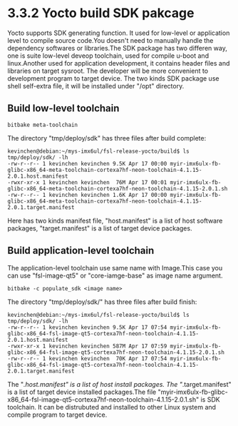 # 3.3.2 Yocto build SDK pakcage

Yocto supports SDK generating function. It used for low-level or application level to compile source code.You doesn't need to manually handle the dependency softwares or libraries.The SDK package has two differen way, one is suite low-level deveop toolchain, used for compile u-boot and linux.Another used for application development, it contains header files and libraries on target sysroot. The developer will be more
convenient to development program to target device. The two kinds SDK package use shell self-extra file, it will be installed under "/opt" directory.

## Build low-level toolchain

```
bitbake meta-toolchain
```

The directory "tmp/deploy/sdk" has three files after build complete:

```
kevinchen@debian:~/mys-imx6ul/fsl-release-yocto/build$ ls tmp/deploy/sdk/ -lh
-rw-r--r-- 1 kevinchen kevinchen 9.5K Apr 17 00:00 myir-imx6ulx-fb-glibc-x86_64-meta-toolchain-cortexa7hf-neon-toolchain-4.1.15-2.0.1.host.manifest
-rwxr-xr-x 1 kevinchen kevinchen  76M Apr 17 00:01 myir-imx6ulx-fb-glibc-x86_64-meta-toolchain-cortexa7hf-neon-toolchain-4.1.15-2.0.1.sh
-rw-r--r-- 1 kevinchen kevinchen 1.6K Apr 17 00:00 myir-imx6ulx-fb-glibc-x86_64-meta-toolchain-cortexa7hf-neon-toolchain-4.1.15-2.0.1.target.manifest
```
Here has two kinds manifest file, "host.manifest" is a list of host software packages, "target.manifest" is a list of target device packages.


## Build application-level toolchain

The application-level toolchain use same name with Image.This case you can use "fsl-image-qt5" or "core-iamge-base" as image name argument.

```
bitbake -c populate_sdk <image name>
```

The directory "tmp/deploy/sdk/" has three files after build finish:

```
kevinchen@debian:~/mys-imx6ul/fsl-release-yocto/build$ ls tmp/deploy/sdk/ -lh
-rw-r--r-- 1 kevinchen kevinchen 9.5K Apr 17 07:54 myir-imx6ulx-fb-glibc-x86_64-fsl-image-qt5-cortexa7hf-neon-toolchain-4.1.15-2.0.1.host.manifest
-rwxr-xr-x 1 kevinchen kevinchen 587M Apr 17 07:59 myir-imx6ulx-fb-glibc-x86_64-fsl-image-qt5-cortexa7hf-neon-toolchain-4.1.15-2.0.1.sh
-rw-r--r-- 1 kevinchen kevinchen  70K Apr 17 07:54 myir-imx6ulx-fb-glibc-x86_64-fsl-image-qt5-cortexa7hf-neon-toolchain-4.1.15-2.0.1.target.manifest
```

The "*.host.manifest" is a list of host install packages. The "*.target.manifest" is a list of target device installed packages.The file "myir-imx6ulx-fb-glibc-x86_64-fsl-image-qt5-cortexa7hf-neon-toolchain-4.1.15-2.0.1.sh" is SDK toolchain. It can be distrubuted and installed to other Linux system and compile program to target device.
